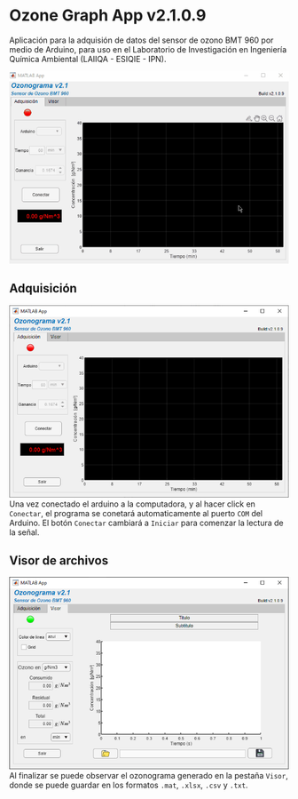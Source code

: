 # Ozone Graph App v2.1.0.9
Aplicación para la adquisión de datos del sensor de ozono BMT 960 por medio de Arduino, para uso en el Laboratorio de Investigación en Ingeniería Química Ambiental (LAIIQA - ESIQIE - IPN).


![](app.gif)

## Adquisición
![](adquisicion.png)
Una vez conectado el arduino a la computadora, y al hacer click en `Conectar`, el programa se conetará automaticamente al puerto `COM` del Arduino. El botón `Conectar` cambiará a `Iniciar` para comenzar la lectura de la señal.

## Visor de archivos
![](visor.png)
 Al finalizar se puede observar el ozonograma generado en la pestaña `Visor`, donde se puede guardar en los formatos `.mat`, `.xlsx`, `.csv` y `.txt`.
